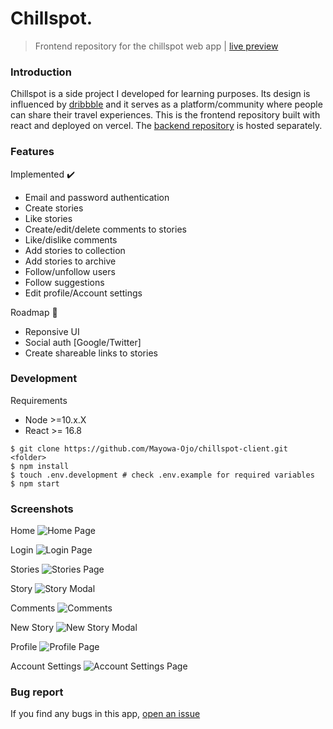 # Chillspot.

> Frontend repository for the chillspot web app | [live preview](https://chillspot.vercel.app)

### Introduction
Chillspot is a side project I developed for learning purposes. Its design is influenced by [dribbble](https://dribbble.com) and it serves as a platform/community where people can share their travel experiences. This is the frontend repository built with react and deployed on vercel. The [backend repository](https://github.com/Mayowa-Ojo/chillspot-server) is hosted separately.

### Features
Implemented :heavy_check_mark:
   - Email and password authentication
   - Create stories
   - Like stories
   - Create/edit/delete comments to stories
   - Like/dislike comments
   - Add stories to collection
   - Add stories to archive
   - Follow/unfollow users
   - Follow suggestions
   - Edit profile/Account settings

Roadmap :construction:
   - Reponsive UI
   - Social auth [Google/Twitter]
   - Create shareable links to stories

### Development
Requirements
   - Node >=10.x.X
   - React >= 16.8
```shell
$ git clone https://github.com/Mayowa-Ojo/chillspot-client.git <folder>
$ npm install
$ touch .env.development # check .env.example for required variables
$ npm start
```
### Screenshots
Home
![Home Page](https://chillspot-s3-bucket.s3.us-east-2.amazonaws.com/images/Screenshot-home.png)

Login
![Login Page](https://chillspot-s3-bucket.s3.us-east-2.amazonaws.com/images/Screenshot-login.png)

Stories
![Stories Page](https://chillspot-s3-bucket.s3.us-east-2.amazonaws.com/images/Screenshot-stories.png)

Story
![Story Modal](https://chillspot-s3-bucket.s3.us-east-2.amazonaws.com/images/Screenshot-story-modal.png)

Comments
![Comments](https://chillspot-s3-bucket.s3.us-east-2.amazonaws.com/images/Screenshot-comments.png)

New Story
![New Story Modal](https://chillspot-s3-bucket.s3.us-east-2.amazonaws.com/images/Screenshot-new-story.png)

Profile
![Profile Page](https://chillspot-s3-bucket.s3.us-east-2.amazonaws.com/images/Screenshot-profile.png)

Account Settings
![Account Settings Page](https://chillspot-s3-bucket.s3.us-east-2.amazonaws.com/images/Screenshot-account-settings.png)

### Bug report
If you find any bugs in this app, [open an issue](https://github.com/Mayowa-Ojo/chillspot-server/issues/new)